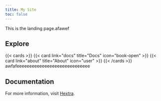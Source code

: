 ```yaml
---
title: My Site
toc: false
---
```


This is the landing page.afawef

## Explore

{{< cards >}}
  {{< card link="docs" title="Docs" icon="book-open" >}}
  {{< card link="about" title="About" icon="user" >}}
{{< /cards >}}
awfafeeeeeeeeeeeeeeeeeeeeeeeeeeeee

## Documentation

For more information, visit [Hextra](https://imfing.github.io/hextra).
